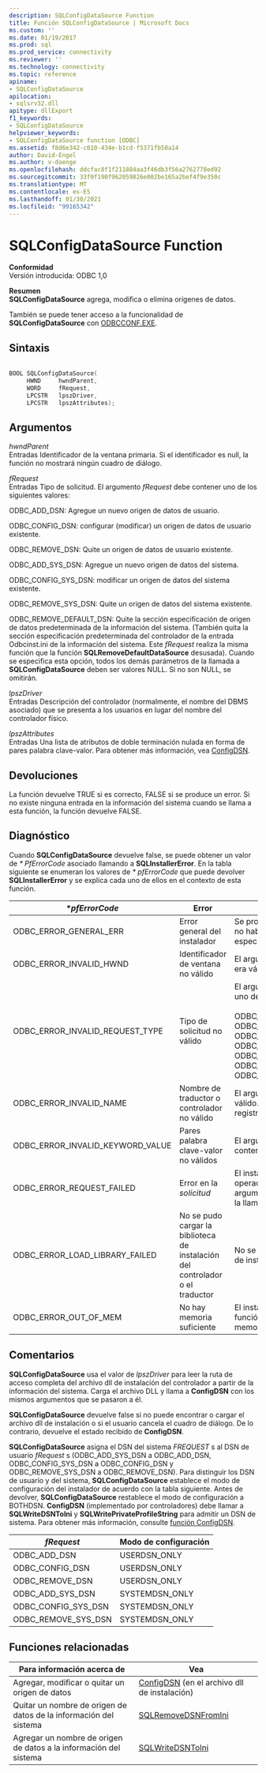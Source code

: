 ```yaml
---
description: SQLConfigDataSource Function
title: Función SQLConfigDataSource | Microsoft Docs
ms.custom: ''
ms.date: 01/19/2017
ms.prod: sql
ms.prod_service: connectivity
ms.reviewer: ''
ms.technology: connectivity
ms.topic: reference
apiname:
- SQLConfigDataSource
apilocation:
- sqlsrv32.dll
apitype: dllExport
f1_keywords:
- SQLConfigDataSource
helpviewer_keywords:
- SQLConfigDataSource function [ODBC]
ms.assetid: f8d6e342-c010-434e-b1cd-f5371fb50a14
author: David-Engel
ms.author: v-daenge
ms.openlocfilehash: ddcfac8f1f211884aa3f46db3f56a2762778ed92
ms.sourcegitcommit: 33f0f190f962059826e002be165a2bef4f9e350c
ms.translationtype: MT
ms.contentlocale: es-ES
ms.lasthandoff: 01/30/2021
ms.locfileid: "99165342"
---
```

# <a name="sqlconfigdatasource-function"></a>SQLConfigDataSource Function
**Conformidad**  
 Versión introducida: ODBC 1,0  
  
 **Resumen**  
 **SQLConfigDataSource** agrega, modifica o elimina orígenes de datos.  
  
 También se puede tener acceso a la funcionalidad de **SQLConfigDataSource** con [ODBCCONF.EXE](../../../odbc/odbcconf-exe.md).  
  
## <a name="syntax"></a>Sintaxis  
  
```cpp  
  
BOOL SQLConfigDataSource(  
     HWND     hwndParent,  
     WORD     fRequest,  
     LPCSTR   lpszDriver,  
     LPCSTR   lpszAttributes);  
```  
  
## <a name="arguments"></a>Argumentos  
 *hwndParent*  
 Entradas Identificador de la ventana primaria. Si el identificador es null, la función no mostrará ningún cuadro de diálogo.  
  
 *fRequest*  
 Entradas Tipo de solicitud. El argumento *fRequest* debe contener uno de los siguientes valores:  
  
 ODBC_ADD_DSN: Agregue un nuevo origen de datos de usuario.  
  
 ODBC_CONFIG_DSN: configurar (modificar) un origen de datos de usuario existente.  
  
 ODBC_REMOVE_DSN: Quite un origen de datos de usuario existente.  
  
 ODBC_ADD_SYS_DSN: Agregue un nuevo origen de datos del sistema.  
  
 ODBC_CONFIG_SYS_DSN: modificar un origen de datos del sistema existente.  
  
 ODBC_REMOVE_SYS_DSN: Quite un origen de datos del sistema existente.  
  
 ODBC_REMOVE_DEFAULT_DSN: Quite la sección especificación de origen de datos predeterminada de la información del sistema. (También quita la sección especificación predeterminada del controlador de la entrada Odbcinst.ini de la información del sistema. Este *fRequest* realiza la misma función que la función **SQLRemoveDefaultDataSource** desusada). Cuando se especifica esta opción, todos los demás parámetros de la llamada a **SQLConfigDataSource** deben ser valores NULL. Si no son NULL, se omitirán.  
  
 *lpszDriver*  
 Entradas Descripción del controlador (normalmente, el nombre del DBMS asociado) que se presenta a los usuarios en lugar del nombre del controlador físico.  
  
 *lpszAttributes*  
 Entradas Una lista de atributos de doble terminación nulada en forma de pares palabra clave-valor. Para obtener más información, vea [ConfigDSN](../../../odbc/reference/syntax/configdsn-function.md).  
  
## <a name="returns"></a>Devoluciones  
 La función devuelve TRUE si es correcto, FALSE si se produce un error. Si no existe ninguna entrada en la información del sistema cuando se llama a esta función, la función devuelve FALSE.  
  
## <a name="diagnostics"></a>Diagnóstico  
 Cuando **SQLConfigDataSource** devuelve false, se puede obtener un valor de *\* PfErrorCode* asociado llamando a **SQLInstallerError**. En la tabla siguiente se enumeran los valores de *\* pfErrorCode* que puede devolver **SQLInstallerError** y se explica cada uno de ellos en el contexto de esta función.  
  
|*\*pfErrorCode*|Error|Descripción|  
|---------------------|-----------|-----------------|  
|ODBC_ERROR_GENERAL_ERR|Error general del instalador|Se produjo un error en el que no había ningún error específico del instalador.|  
|ODBC_ERROR_INVALID_HWND|Identificador de ventana no válido|El argumento *hwndParent* no era válido o era null.|  
|ODBC_ERROR_INVALID_REQUEST_TYPE|Tipo de solicitud no válido|El argumento *fRequest* no era uno de los siguientes:<br /><br /> ODBC_ADD_DSN ODBC_CONFIG_DSN ODBC_REMOVE_DSN ODBC_ADD_SYS_DSN ODBC_CONFIG_SYS_DSN ODBC_REMOVE_SYS_DSN ODBC_REMOVE_DEFAULT_DSN|  
|ODBC_ERROR_INVALID_NAME|Nombre de traductor o controlador no válido|El argumento *lpszDriver* no era válido. No se encontró en el registro.|  
|ODBC_ERROR_INVALID_KEYWORD_VALUE|Pares palabra clave-valor no válidos|El argumento *lpszAttributes* contenía un error de sintaxis.|  
|ODBC_ERROR_REQUEST_FAILED|Error en la *solicitud*|El instalador no pudo realizar la operación solicitada por el argumento *fRequest* . Error en la llamada a **ConfigDSN** .|  
|ODBC_ERROR_LOAD_LIBRARY_FAILED|No se pudo cargar la biblioteca de instalación del controlador o el traductor|No se pudo cargar la biblioteca de instalación del controlador.|  
|ODBC_ERROR_OUT_OF_MEM|No hay memoria suficiente|El instalador no pudo realizar la función debido a una falta de memoria.|  
  
## <a name="comments"></a>Comentarios  
 **SQLConfigDataSource** usa el valor de *lpszDriver* para leer la ruta de acceso completa del archivo dll de instalación del controlador a partir de la información del sistema. Carga el archivo DLL y llama a **ConfigDSN** con los mismos argumentos que se pasaron a él.  
  
 **SQLConfigDataSource** devuelve false si no puede encontrar o cargar el archivo dll de instalación o si el usuario cancela el cuadro de diálogo. De lo contrario, devuelve el estado recibido de **ConfigDSN**.  
  
 **SQLConfigDataSource** asigna el DSN del sistema *FREQUEST* s al DSN de usuario *fRequest* s (ODBC_ADD_SYS_DSN a ODBC_ADD_DSN, ODBC_CONFIG_SYS_DSN a ODBC_CONFIG_DSN y ODBC_REMOVE_SYS_DSN a ODBC_REMOVE_DSN). Para distinguir los DSN de usuario y del sistema, **SQLConfigDataSource** establece el modo de configuración del instalador de acuerdo con la tabla siguiente. Antes de devolver, **SQLConfigDataSource** restablece el modo de configuración a BOTHDSN. **ConfigDSN** (implementado por controladores) debe llamar a **SQLWriteDSNToIni** y **SQLWritePrivateProfileString** para admitir un DSN de sistema. Para obtener más información, consulte [función ConfigDSN](../../../odbc/reference/syntax/configdsn-function.md).  
  
|*fRequest*|Modo de configuración|  
|----------------|------------------------|  
|ODBC_ADD_DSN|USERDSN_ONLY|  
|ODBC_CONFIG_DSN|USERDSN_ONLY|  
|ODBC_REMOVE_DSN|USERDSN_ONLY|  
|ODBC_ADD_SYS_DSN|SYSTEMDSN_ONLY|  
|ODBC_CONFIG_SYS_DSN|SYSTEMDSN_ONLY|  
|ODBC_REMOVE_SYS_DSN|SYSTEMDSN_ONLY|  
  
## <a name="related-functions"></a>Funciones relacionadas  
  
|Para información acerca de|Vea|  
|---------------------------|---------|  
|Agregar, modificar o quitar un origen de datos|[ConfigDSN](../../../odbc/reference/syntax/configdsn-function.md) (en el archivo dll de instalación)|  
|Quitar un nombre de origen de datos de la información del sistema|[SQLRemoveDSNFromIni](../../../odbc/reference/syntax/sqlremovedsnfromini-function.md)|  
|Agregar un nombre de origen de datos a la información del sistema|[SQLWriteDSNToIni](../../../odbc/reference/syntax/sqlwritedsntoini-function.md)|
